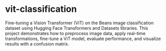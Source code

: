 # vit-classification
Fine-tuning a Vision Transformer (ViT) on the Beans image classification dataset using Hugging Face Transformers and Datasets libraries. This project demonstrates how to preprocess image data, apply real-time transformations, fine-tune a ViT model, evaluate performance, and visualize results with a confusion matrix.
